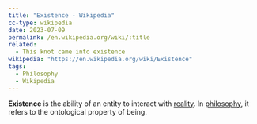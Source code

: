 ```yaml
---
title: "Existence - Wikipedia"
cc-type: wikipedia
date: 2023-07-09
permalink: /en.wikipedia.org/wiki/:title
related:
  - This knot came into existence
wikipedia: "https://en.wikipedia.org/wiki/Existence"
tags:
  - Philosophy
  - Wikipedia
---
```

**Existence** is the ability of an entity to interact with [reality](/en.wikipedia.org/wiki/Reality). In [philosophy](/en.wikipedia.org/wiki/Philosophy), it refers to the ontological property of being.